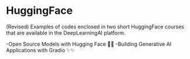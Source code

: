 # HuggingFace
(Revised) Examples of codes enclosed in two short HuggingFace courses that are available in the DeepLearningAI platform.

-Open Source Models with Hugging Face 🌟🌟
-Building Generative AI Applications with Gradio ✨✨



